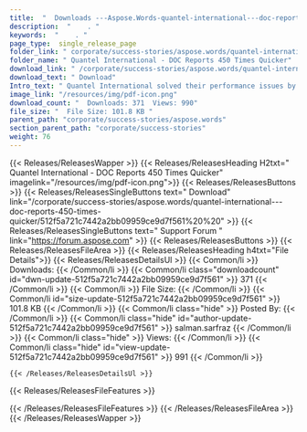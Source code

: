 ```yaml
---
title:  "  Downloads ---Aspose.Words-quantel-international---doc-reports-450-times-quicker . " 
description:  "    . " 
keywords:  "    . " 
page_type:  single_release_page
folder_link: " corporate/success-stories/aspose.words/quantel-international---doc-reports-450-times-quicker/"
folder_name: " Quantel International - DOC Reports 450 Times Quicker"
download_link: " /corporate/success-stories/aspose.words/quantel-international---doc-reports-450-times-quicker/512f5a721c7442a2bb09959ce9d7f561"
download_text: " Download"
Intro_text: " Quantel International solved their performance issues by using Aspose.Words for ..."
image_link: "/resources/img/pdf-icon.png"
download_count: "  Downloads: 371  Views: 990"
file_size: "  File Size: 101.8 KB "
parent_path: "corporate/success-stories/aspose.words"
section_parent_path: "corporate/success-stories"
weight: 76 
---
```


{{< Releases/ReleasesWapper >}}
  {{< Releases/ReleasesHeading H2txt=" Quantel International - DOC Reports 450 Times Quicker" imagelink="/resources/img/pdf-icon.png">}}
  {{< Releases/ReleasesButtons >}}
    {{< Releases/ReleasesSingleButtons text=" Download" link="/corporate/success-stories/aspose.words/quantel-international---doc-reports-450-times-quicker/512f5a721c7442a2bb09959ce9d7f561%20%20" >}}
    {{< Releases/ReleasesSingleButtons text=" Support Forum " link="https://forum.aspose.com" >}}
  {{< Releases/ReleasesButtons >}}
  {{< Releases/ReleasesFileArea >}}
    {{< Releases/ReleasesHeading h4txt="File Details">}}
    {{< Releases/ReleasesDetailsUl >}}
            {{< Common/li  >}} Downloads: {{< /Common/li >}} 
      {{< Common/li class="downloadcount" id="dwn-update-512f5a721c7442a2bb09959ce9d7f561" >}} 371 {{< /Common/li >}} 
      {{< Common/li  >}} File Size: {{< /Common/li >}} 
      {{< Common/li id="size-update-512f5a721c7442a2bb09959ce9d7f561" >}} 101.8 KB {{< /Common/li >}} 
      {{< Common/li  class="hide" >}} Posted By: {{< /Common/li >}} 
      {{< Common/li class="hide" id="author-update-512f5a721c7442a2bb09959ce9d7f561" >}} salman.sarfraz {{< /Common/li >}} 
      {{< Common/li class="hide"  >}} Views: {{< /Common/li >}} 
      {{< Common/li class="hide" id="view-update-512f5a721c7442a2bb09959ce9d7f561" >}} 991 {{< /Common/li >}} 

    {{< /Releases/ReleasesDetailsUl >}}

  {{< Releases/ReleasesFileFeatures >}}
      
  {{< /Releases/ReleasesFileFeatures >}}
 {{< /Releases/ReleasesFileArea >}}
{{< /Releases/ReleasesWapper >}}


